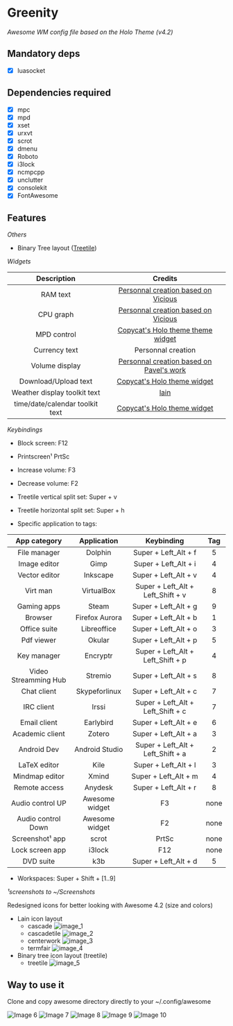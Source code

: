 # Greenity
_Awesome WM config file based on the Holo Theme (v4.2)_

## Mandatory deps
- [x] luasocket

## Dependencies required 
- [x] mpc
- [x] mpd
- [x] xset         
- [x] urxvt        
- [x] scrot        
- [x] dmenu        
- [x] Roboto       
- [x] i3lock
- [x] ncmpcpp
- [x] unclutter    
- [x] consolekit
- [x] FontAwesome  

## Features
_Others_
- Binary Tree layout ([Treetile](https://github.com/guotsuan/awesome-treetile))

_Widgets_

 | Description | Credits |
 | :---: | :---: |
 | RAM text                         | [Personnal creation based on Vicious](https://github.com/Mic92/vicious)                |
 | CPU graph                        | [Personnal creation based on Vicious](https://github.com/Mic92/vicious)                |
 | MPD control                      | [Copycat's Holo theme theme widget](https://github.com/lcpz/awesome-copycats)          |
 | Currency text                    | Personnal creation                                                                     |
 | Volume display                   | [Personnal creation based on Pavel's work](http://pavelmakhov.com/awesome-wm-widgets/) |
 | Download/Upload text             | [Copycat's Holo theme widget](https://github.com/lcpz/awesome-copycats)                |
 | Weather display toolkit text     | [lain](https://github.com/lcpz/lain/wiki)                                              |
 | time/date/calendar toolkit text  | [Copycat's Holo theme widget](https://github.com/lcpz/awesome-copycats)                |

_Keybindings_
- Block screen: F12
- Printscreen¹ PrtSc 
- Increase volume: F3 
- Decrease volume: F2 
- Treetile vertical split set: Super + v
- Treetile horizontal split set: Super + h

- Specific application to tags:

| App category         | Application    | Keybinding            | Tag |
| :-------------------:| :------------: | :--------------------: | :---: |
| File manager         |  Dolphin       | Super + Left_Alt + f  | 5 |
| Image editor         | Gimp           | Super + Left_Alt + i  | 4 |
| Vector editor        | Inkscape       | Super + Left_Alt + v  | 4 |
| Virt man             | VirtualBox     | Super + Left_Alt + Left_Shift + v | 8 |
| Gaming apps          | Steam          | Super + Left_Alt + g  | 9 |
| Browser              | Firefox Aurora | Super + Left_Alt + b  | 1 |
| Office suite         | Libreoffice    | Super + Left_Alt + o  | 3 |
| Pdf viewer           | Okular         | Super + Left_Alt + p  | 5 |
| Key manager          | Encryptr       | Super + Left_Alt + Left_Shift + p | 4|
| Video Streamming Hub | Stremio        | Super + Left_Alt + s  | 8 |
| Chat client          | Skypeforlinux  | Super + Left_Alt + c  | 7 |
| IRC client           | Irssi          | Super + Left_Alt + Left_Shift + c | 7|
| Email client         | Earlybird      | Super + Left_Alt + e  | 6 |
| Academic client      | Zotero         | Super + Left_Alt + a  | 3 |
| Android Dev          | Android Studio | Super + Left_Alt + Left_Shift + a | 2 |
| LaTeX editor         | Kile           | Super + Left_Alt + l  | 3 |
| Mindmap editor       | Xmind          | Super + Left_Alt + m  | 4 |
| Remote access        | Anydesk        | Super + Left_Alt + r  | 8 |
| Audio control UP     | Awesome widget | F3                    | none |
| Audio control Down   | Awesome widget | F2                    | none |
| Screenshot¹ app      | scrot          | PrtSc                 | none |
| Lock screen app      | i3lock         | F12                   | none |
| DVD suite            | k3b            | Super + Left_Alt + d  | 5 |

- Workspaces: Super + Shift + [1..9]

_¹screenshots to ~/Screenshots_  

Redesigned icons for better looking with Awesome 4.2 (size and colors)
- Lain icon layout
  - cascade ![image_1](https://github.com/lambd0x/Funtoo-GreenInfinity/blob/master/awesome/lain/icons/layout/default/cascade.png)
  - cascadetile ![image_2](https://github.com/lambd0x/Funtoo-GreenInfinity/blob/master/awesome/lain/icons/layout/default/cascadetile.png)
  - centerwork ![image_3](https://github.com/lambd0x/Funtoo-GreenInfinity/blob/master/awesome/lain/icons/layout/default/centerwork.png)
  - termfair ![image_4](https://github.com/lambd0x/Funtoo-GreenInfinity/blob/master/awesome/lain/icons/layout/default/termfair.png)
- Binary tree icon layout (treetile)
  - treetile ![image_5](https://github.com/lambd0x/Funtoo-GreenInfinity/blob/master/awesome/treetile/treetile.png)

## Way to use it
Clone and copy awesome directory directly to your ~/.config/awesome  

![Image 6](https://raw.githubusercontent.com/lambd0x/Awesome-wm-Funtoo-GreenInfinity/master/screenshots_taken/img0.png)
![Image 7](https://raw.githubusercontent.com/lambd0x/Awesome-wm-Funtoo-GreenInfinity/master/screenshots_taken/img1.png)
![Image 8](https://raw.githubusercontent.com/lambd0x/Awesome-wm-Funtoo-GreenInfinity/master/screenshots_taken/img2.png)
![Image 9](https://raw.githubusercontent.com/lambd0x/Awesome-wm-Funtoo-GreenInfinity/master/screenshots_taken/img3.png)
![Image 10](https://raw.githubusercontent.com/lambd0x/Funtoo-GreenInfinity/8e1b0d809b0600a145e37c644e91527512b42c30/screenshots_taken/img4.png)







